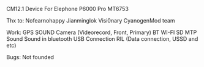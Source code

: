 CM12.1 Device For Elephone P6000 Pro MT6753

Thx to: 
Nofearnohappy 
Jianminglok 
Visi0nary
CyanogenMod team

Work:
GPS
SOUND
Camera (Videorecord, Front, Primary)
BT
WI-FI
SD
MTP
Sound
Sound in bluetooth
USB Connection
RIL (Data connection, USSD and etc)

Bugs:
Not founded